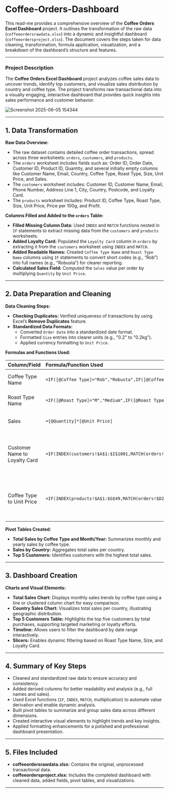 # Coffee-Orders-Dashboard

This read-me provides a comprehensive overview of the **Coffee Orders Excel Dashboard** project. It outlines the transformation of the raw data (`coffeeordersrawdata.xlsx`) into a dynamic and insightful dashboard (`coffeeordersproject.xlsx`). The document covers the steps taken for data cleaning, transformation, formula application, visualization, and a breakdown of the dashboard’s structure and features.

---

### **Project Description**

The **Coffee Orders Excel Dashboard** project analyzes coffee sales data to uncover trends, identify top customers, and visualize sales distribution by country and coffee type. The project transforms raw transactional data into a visually engaging, interactive dashboard that provides quick insights into sales performance and customer behavior.

![Screenshot 2025-06-05 154344](https://github.com/user-attachments/assets/d13a2892-dac8-44b3-986d-5b1f9b34ac92)

---

## **1. Data Transformation**

**Raw Data Overview:**

- The raw dataset contains detailed coffee order transactions, spread across three worksheets: `orders`, `customers`, and `products`.  
- The `orders` worksheet includes fields such as: Order ID, Order Date, Customer ID, Product ID, Quantity, and several initially empty columns like Customer Name, Email, Country, Coffee Type, Roast Type, Size, Unit Price, and Sales.  
- The `customers` worksheet includes: Customer ID, Customer Name, Email, Phone Number, Address Line 1, City, Country, Postcode, and Loyalty Card.  
- The `products` worksheet includes: Product ID, Coffee Type, Roast Type, Size, Unit Price, Price per 100g, and Profit.

**Columns Filled and Added to the `orders` Table:**

- **Filled Missing Column Data:** Used `INDEX` and `MATCH` functions nested in `IF` statements to extract missing data from the `customers` and `products` worksheets.  
- **Added Loyalty Card:** Populated the `Loyalty Card` column in `orders` by extracting it from the `customers` worksheet using `INDEX` and `MATCH`.  
- **Added Readable Names:** Created `Coffee Type Name` and `Roast Type Name` columns using `IF` statements to convert short codes (e.g., “Rob”) into full names (e.g., “Robusta”) for clearer reporting.  
- **Calculated Sales Field:** Computed the `Sales` value per order by multiplying `Quantity` by `Unit Price`.

---

## **2. Data Preparation and Cleaning**

**Data Cleaning Steps:**

- **Checking Duplicates:** Verified uniqueness of transactions by using Excel’s **Remove Duplicates** feature.  
- **Standardized Data Formats:**  
    - Converted `Order Date` into a standardized date format.  
    - Formatted `Size` entries into clearer units (e.g., "0.2" to "0.2kg").  
    - Applied currency formatting to `Unit Price`.

**Formulas and Functions Used:**

| Column/Field | Formula/Function Used | Purpose |
| :-- | :-- | :-- |
| Coffee Type Name | `=IF([@Coffee Type]="Rob","Robusta",IF([@Coffee Type]="Lib","Liberica",...))` | Map codes to full names |
| Roast Type Name | `=IF([@Roast Type]="M","Medium",IF([@Roast Type]="D","Dark",...))` | Map codes to full names |
| Sales | `=[@Quantity]*[@Unit Price]` | Calculate total sales per order |
| Customer Name to Loyalty Card | `=IF(INDEX(customers!$A$1:$I$1001,MATCH(orders!$C2,customers!$A$1:$A$1001,0),MATCH(orders!F$1,customers!$A$1:$I$1,0))=0,"",INDEX(customers!$A$1:$I$1001,MATCH(orders!$C2,customers!$A$1:$A$1001,0),MATCH(orders!F$1,customers!$A$1:$I$1,0)))` | Retrieve customer-related data from the `customers` worksheet |
| Coffee Type to Unit Price | `=IF(INDEX(products!$A$1:$G$49,MATCH(orders!$D2,products!$A$1:$A$49,0),MATCH(orders!J$1,products!$A$1:$G$1,0))=0,"",INDEX(products!$A$1:$G$49,MATCH(orders!$D2,products!$A$1:$A$49,0),MATCH(orders!J$1,products!$A$1:$G$1,0)))` | Retrieve product-related data from the `products` worksheet |

**Pivot Tables Created:**

- **Total Sales by Coffee Type and Month/Year:** Summarizes monthly and yearly sales by coffee type.  
- **Sales by Country:** Aggregates total sales per country.  
- **Top 5 Customers:** Identifies customers with the highest total sales.

---

## **3. Dashboard Creation**

**Charts and Visual Elements:**

- **Total Sales Chart:** Displays monthly sales trends by coffee type using a line or clustered column chart for easy comparison.  
- **Country Sales Chart:** Visualizes total sales per country, illustrating geographic distribution.  
- **Top 5 Customers Table:** Highlights the top five customers by total purchases, supporting targeted marketing or loyalty efforts.  
- **Timeline:** Allows users to filter the dashboard by date range interactively.  
- **Slicers:** Enables dynamic filtering based on Roast Type Name, Size, and Loyalty Card.

---

## **4. Summary of Key Steps**

- Cleaned and standardized raw data to ensure accuracy and consistency.  
- Added derived columns for better readability and analysis (e.g., full names and sales).  
- Used Excel functions (`IF`, `INDEX`, `MATCH`, multiplication) to automate value derivation and enable dynamic analysis.  
- Built pivot tables to summarize and group sales data across different dimensions.  
- Created interactive visual elements to highlight trends and key insights.  
- Applied formatting enhancements for a polished and professional dashboard presentation.

---

## **5. Files Included**

- **coffeeordersrawdata.xlsx:** Contains the original, unprocessed transactional data.  
- **coffeeordersproject.xlsx:** Includes the completed dashboard with cleaned data, added fields, pivot tables, and visualizations.

---
